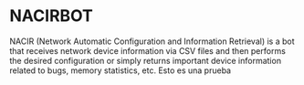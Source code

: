 # NACIRBOT
NACIR (Network Automatic Configuration and Information Retrieval) is a bot that receives network device information via CSV files and then performs the desired configuration or simply returns important device information related to bugs, memory statistics, etc. 
Esto es una prueba